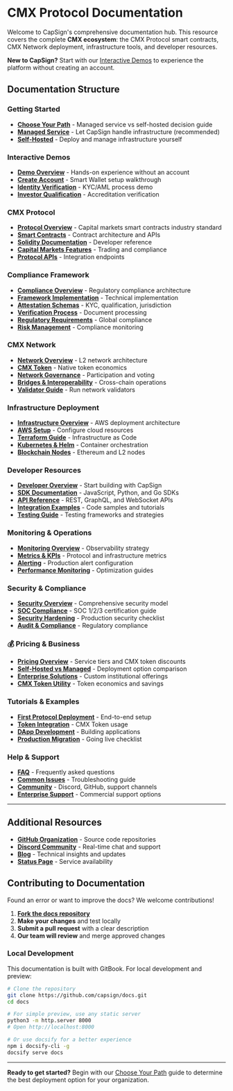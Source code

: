 # CMX Protocol Documentation

Welcome to CapSign's comprehensive documentation hub. This resource covers the complete **CMX ecosystem**: the CMX Protocol smart contracts, CMX Network deployment, infrastructure tools, and developer resources.

**New to CapSign?** Start with our [Interactive Demos](/demos/README.md) to experience the platform without creating an account.

## Documentation Structure

### Getting Started

- **[Choose Your Path](/getting-started/README.md)** - Managed service vs self-hosted decision guide
- **[Managed Service](/getting-started/managed.md)** - Let CapSign handle infrastructure (recommended)
- **[Self-Hosted](/getting-started/self-hosted.md)** - Deploy and manage infrastructure yourself

### Interactive Demos

- **[Demo Overview](/demos/README.md)** - Hands-on experience without an account
- **[Create Account](/demos/create-account.md)** - Smart Wallet setup walkthrough
- **[Identity Verification](/demos/identity-verification.md)** - KYC/AML process demo
- **[Investor Qualification](/demos/investor-qualification.md)** - Accreditation verification

### CMX Protocol

- **[Protocol Overview](/protocol/README.md)** - Capital markets smart contracts industry standard
- **[Smart Contracts](/protocol/contracts.md)** - Contract architecture and APIs
- **[Solidity Documentation](/protocol/solidity.md)** - Developer reference
- **[Capital Markets Features](/protocol/capital-markets.md)** - Trading and compliance
- **[Protocol APIs](/protocol/api.md)** - Integration endpoints

### Compliance Framework

- **[Compliance Overview](/compliance/README.md)** - Regulatory compliance architecture
- **[Framework Implementation](/compliance/framework-implementation.md)** - Technical implementation
- **[Attestation Schemas](/compliance/attestation-schemas.md)** - KYC, qualification, jurisdiction
- **[Verification Process](/compliance/verification-process.md)** - Document processing
- **[Regulatory Requirements](/compliance/regulatory-requirements.md)** - Global compliance
- **[Risk Management](/compliance/risk-management.md)** - Compliance monitoring

### CMX Network

- **[Network Overview](/cmx-network/README.md)** - L2 network architecture
- **[CMX Token](/cmx-network/token.md)** - Native token economics
- **[Network Governance](/cmx-network/governance.md)** - Participation and voting
- **[Bridges & Interoperability](/cmx-network/bridges.md)** - Cross-chain operations
- **[Validator Guide](/cmx-network/validators.md)** - Run network validators

### Infrastructure Deployment

- **[Infrastructure Overview](/infrastructure/README.md)** - AWS deployment architecture
- **[AWS Setup](/infrastructure/aws.md)** - Configure cloud resources
- **[Terraform Guide](/infrastructure/terraform.md)** - Infrastructure as Code
- **[Kubernetes & Helm](/kubernetes/README.md)** - Container orchestration
- **[Blockchain Nodes](/blockchain/README.md)** - Ethereum and L2 nodes

### Developer Resources

- **[Developer Overview](/developers/README.md)** - Start building with CapSign
- **[SDK Documentation](/developers/sdk.md)** - JavaScript, Python, and Go SDKs
- **[API Reference](/api/rest.md)** - REST, GraphQL, and WebSocket APIs
- **[Integration Examples](/developers/examples.md)** - Code samples and tutorials
- **[Testing Guide](/developers/testing.md)** - Testing frameworks and strategies

### Monitoring & Operations

- **[Monitoring Overview](/monitoring/README.md)** - Observability strategy
- **[Metrics & KPIs](/monitoring/metrics.md)** - Protocol and infrastructure metrics
- **[Alerting](/monitoring/alerting.md)** - Production alert configuration
- **[Performance Monitoring](/monitoring/performance.md)** - Optimization guides

### Security & Compliance

- **[Security Overview](/security/README.md)** - Comprehensive security model
- **[SOC Compliance](/security/soc.md)** - SOC 1/2/3 certification guide
- **[Security Hardening](/security/hardening.md)** - Production security checklist
- **[Audit & Compliance](/security/audit.md)** - Regulatory compliance

### 💰 Pricing & Business

- **[Pricing Overview](/pricing/README.md)** - Service tiers and CMX token discounts
- **[Self-Hosted vs Managed](/pricing/comparison.md)** - Deployment option comparison
- **[Enterprise Solutions](/pricing/enterprise.md)** - Custom institutional offerings
- **[CMX Token Utility](/pricing/token-utility.md)** - Token economics and savings

### Tutorials & Examples

- **[First Protocol Deployment](/tutorials/first-deployment.md)** - End-to-end setup
- **[Token Integration](/tutorials/token-integration.md)** - CMX Token usage
- **[DApp Development](/tutorials/dapp-development.md)** - Building applications
- **[Production Migration](/tutorials/production.md)** - Going live checklist

### Help & Support

- **[FAQ](/help/faq.md)** - Frequently asked questions
- **[Common Issues](/help/common-issues.md)** - Troubleshooting guide
- **[Community](/help/community.md)** - Discord, GitHub, support channels
- **[Enterprise Support](/help/enterprise.md)** - Commercial support options

---

## Additional Resources

- **[GitHub Organization](https://github.com/capsign)** - Source code repositories
- **[Discord Community](https://discord.gg/gSmnZ9wmNv)** - Real-time chat and support
- **[Blog](https://blog.capsign.com)** - Technical insights and updates
- **[Status Page](https://status.capsign.com)** - Service availability

## Contributing to Documentation

Found an error or want to improve the docs? We welcome contributions!

1. **[Fork the docs repository](https://github.com/capsign/docs)**
2. **Make your changes** and test locally
3. **Submit a pull request** with a clear description
4. **Our team will review** and merge approved changes

### Local Development

This documentation is built with GitBook. For local development and preview:

```bash
# Clone the repository
git clone https://github.com/capsign/docs.git
cd docs

# For simple preview, use any static server
python3 -m http.server 8000
# Open http://localhost:8000

# Or use docsify for a better experience
npm i docsify-cli -g
docsify serve docs
```

---

**Ready to get started?** Begin with our [Choose Your Path](/getting-started/README.md) guide to determine the best deployment option for your organization.
